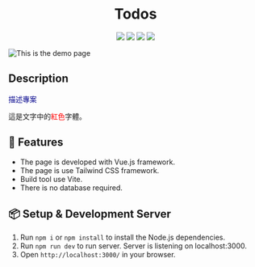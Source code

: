<h1 align="center">Todos</h1>
<p align="center">
  <img src="https://img.shields.io/badge/npm-v8.15.0-blue" >
  <img src="https://img.shields.io/badge/vue-v3.2.47-green">
  <img src="https://img.shields.io/badge/vite-v4.3.2-yellow">
  <img src="https://img.shields.io/badge/tailwindcss-v3.3.2-blue" >
</p>

![This is the demo page](./demopage.png)

## Description

<font color=DarkBlue>描述專案</font>

這是文字中的<font color="red">紅色</font>字體。


## 🚀 Features

- The page is developed with Vue.js framework.
- The page is use Tailwind CSS framework.
- Build tool use Vite.
- There is no database required.


## 📦 Setup & Development Server

1. Run `npm i` or `npm install` to install the Node.js dependencies.
2. Run `npm run dev` to run server. Server is listening on localhost:3000.
3. Open `http://localhost:3000/` in your browser.
